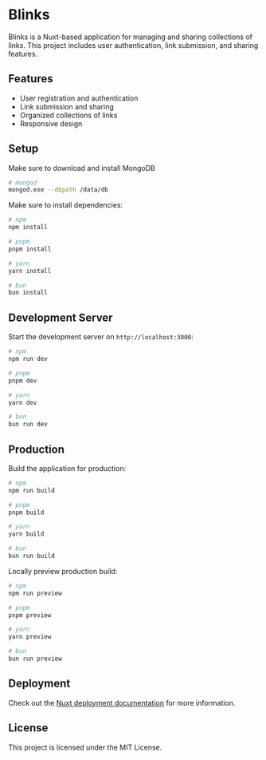 # Blinks

Blinks is a Nuxt-based application for managing and sharing collections of links. This project includes user authentication, link submission, and sharing features.

## Features

- User registration and authentication
- Link submission and sharing
- Organized collections of links
- Responsive design

## Setup

Make sure to download and install MongoDB

```bash
# mongod
mongod.exe --dbpath /data/db

```

Make sure to install dependencies:

```bash
# npm
npm install

# pnpm
pnpm install

# yarn
yarn install

# bun
bun install
```

## Development Server

Start the development server on `http://localhost:3000`:

```bash
# npm
npm run dev

# pnpm
pnpm dev

# yarn
yarn dev

# bun
bun run dev
```

## Production

Build the application for production:

```bash
# npm
npm run build

# pnpm
pnpm build

# yarn
yarn build

# bun
bun run build
```

Locally preview production build:

```bash
# npm
npm run preview

# pnpm
pnpm preview

# yarn
yarn preview

# bun
bun run preview
```

## Deployment

Check out the [Nuxt deployment documentation](https://nuxt.com/docs/getting-started/deployment) for more information.

## License

This project is licensed under the MIT License.
